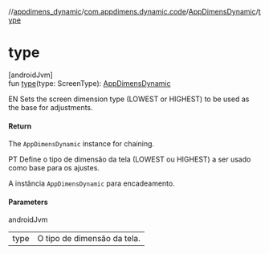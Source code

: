 //[appdimens_dynamic](../../../README.md)/[com.appdimens.dynamic.code](../README.md)/[AppDimensDynamic](README.md)/[type](type.md)

# type

[androidJvm]\
fun [type](type.md)(type: ScreenType): [AppDimensDynamic](README.md)

EN Sets the screen dimension type (LOWEST or HIGHEST) to be used as the base for adjustments.

#### Return

The `AppDimensDynamic` instance for chaining.

PT Define o tipo de dimensão da tela (LOWEST ou HIGHEST) a ser usado como base para os ajustes.

A instância `AppDimensDynamic` para encadeamento.

#### Parameters

androidJvm

| | |
|---|---|
| type | O tipo de dimensão da tela. |